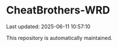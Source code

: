 # CheatBrothers-WRD

Last updated: 2025-06-11 10:57:10

This repository is automatically maintained.
